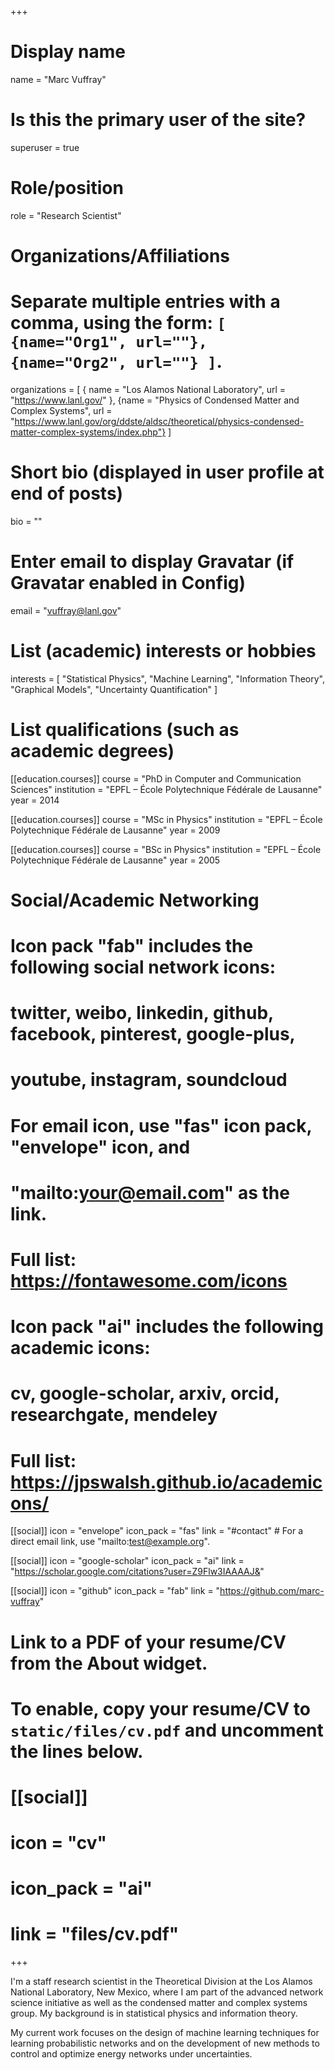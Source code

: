 +++
# Display name
name = "Marc Vuffray"

# Is this the primary user of the site?
superuser = true

# Role/position
role = "Research Scientist"

# Organizations/Affiliations
#   Separate multiple entries with a comma, using the form: `[ {name="Org1", url=""}, {name="Org2", url=""} ]`.
organizations = [ { name = "Los Alamos National Laboratory", url = "https://www.lanl.gov/" }, {name = "Physics of Condensed Matter and Complex Systems", url = "https://www.lanl.gov/org/ddste/aldsc/theoretical/physics-condensed-matter-complex-systems/index.php"} ]

# Short bio (displayed in user profile at end of posts)
bio = ""

# Enter email to display Gravatar (if Gravatar enabled in Config)
email = "vuffray@lanl.gov"

# List (academic) interests or hobbies
interests = [
  "Statistical Physics",
  "Machine Learning",
  "Information Theory",
  "Graphical Models",
  "Uncertainty Quantification"
]

# List qualifications (such as academic degrees)
[[education.courses]]
  course = "PhD in Computer and Communication Sciences"
  institution = "EPFL – École Polytechnique Fédérale de Lausanne"
  year = 2014

[[education.courses]]
  course = "MSc in Physics"
  institution = "EPFL – École Polytechnique Fédérale de Lausanne"
  year = 2009

[[education.courses]]
  course = "BSc in Physics"
  institution = "EPFL – École Polytechnique Fédérale de Lausanne"
  year = 2005

# Social/Academic Networking
#
# Icon pack "fab" includes the following social network icons:
#
#   twitter, weibo, linkedin, github, facebook, pinterest, google-plus,
#   youtube, instagram, soundcloud
#
#   For email icon, use "fas" icon pack, "envelope" icon, and
#   "mailto:your@email.com" as the link.
#
#   Full list: https://fontawesome.com/icons
#
# Icon pack "ai" includes the following academic icons:
#
#   cv, google-scholar, arxiv, orcid, researchgate, mendeley
#
#   Full list: https://jpswalsh.github.io/academicons/

[[social]]
  icon = "envelope"
  icon_pack = "fas"
  link = "#contact"  # For a direct email link, use "mailto:test@example.org".

[[social]]
  icon = "google-scholar"
  icon_pack = "ai"
  link = "https://scholar.google.com/citations?user=Z9Flw3IAAAAJ&" 

[[social]]
  icon = "github"
  icon_pack = "fab"
  link = "https://github.com/marc-vuffray"

# Link to a PDF of your resume/CV from the About widget.
# To enable, copy your resume/CV to `static/files/cv.pdf` and uncomment the lines below.
# [[social]]
#   icon = "cv"
#   icon_pack = "ai"
#   link = "files/cv.pdf"

+++

I'm a staff research scientist in the Theoretical Division at the Los Alamos National Laboratory, New Mexico, where I am part of the advanced network science initiative as well as the condensed matter and complex systems group. My background is in statistical physics and information theory.

My current work focuses on the design of machine learning techniques for learning probabilistic networks and on the development of new methods to control and optimize energy networks under uncertainties.
